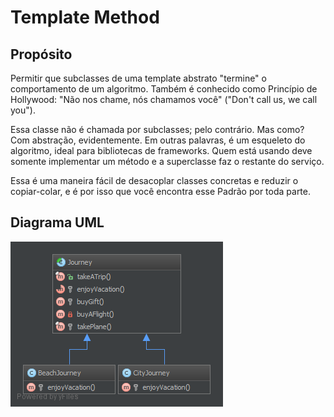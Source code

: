 # Template Method

## Propósito

Permitir que subclasses de uma template abstrato "termine" o comportamento de 
um algoritmo. Também é conhecido como Princípio de Hollywood: "Não nos chame, 
nós chamamos você" ("Don't call us, we call you"). 

Essa classe não é chamada por subclasses; pelo contrário. Mas como? Com 
abstração, evidentemente. Em outras palavras, é um esqueleto do algoritmo, ideal 
para bibliotecas de frameworks. Quem está usando deve somente implementar um 
método e a superclasse faz o restante do serviço.

Essa é uma maneira fácil de desacoplar classes concretas e reduzir o copiar-colar, 
e é por isso que você encontra esse Padrão por toda parte.

## Diagrama UML

![Alt TemplateMethod UML Diagram](uml/diagrama.png)
